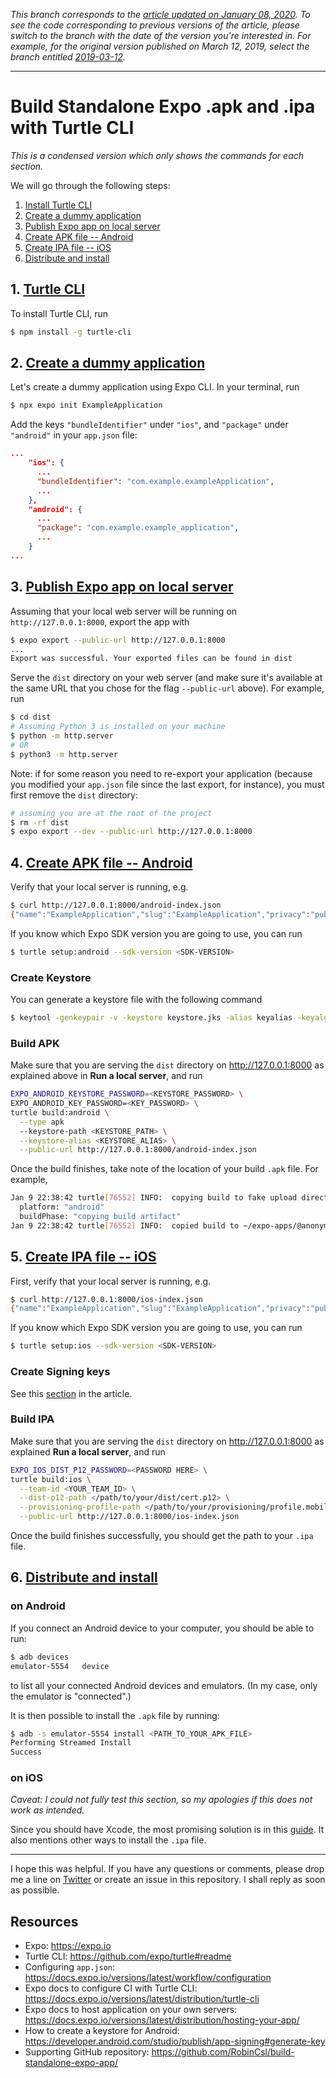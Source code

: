 _This branch corresponds to the [article updated on January 08, 2020](https://www.robincussol.com/build-standalone-expo-apk-ipa-with-turtle-cli/). To see the code corresponding to previous versions of the article, please switch to the branch with the date of the version you're interested in. For example, for the original version published on March 12, 2019, select the branch entitled [2019-03-12](https://github.com/RobinCsl/build-standalone-expo-app/tree/2019-03-12)._

---

# Build Standalone Expo .apk and .ipa with Turtle CLI

_This is a condensed version which only shows the commands for each section._

We will go through the following steps:

1. [Install Turtle CLI](#1-turtle-cli)
2. [Create a dummy application](#2-create-a-dummy-application)
3. [Publish Expo app on local server](#3-publish-expo-app-on-local-server)
4. [Create APK file -- Android](#4-create-apk-file----android)
5. [Create IPA file -- iOS](#5-create-ipa-file----ios)
6. [Distribute and install](#6-distribute-and-install)

## 1. [Turtle CLI](https://www.robincussol.com/build-standalone-expo-apk-ipa-with-turtle-cli/#1-turtle-cli)

To install Turtle CLI, run

```bash
$ npm install -g turtle-cli
```

## 2. [Create a dummy application](https://www.robincussol.com/build-standalone-expo-apk-ipa-with-turtle-cli/#2-create-a-dummy-application)

Let's create a dummy application using Expo CLI. In your terminal, run

```bash
$ npx expo init ExampleApplication
```

Add the keys `"bundleIdentifier"` under `"ios"`, and `"package"` under `"android"` in your `app.json` file:

```json
...
    "ios": {
      ...
      "bundleIdentifier": "com.example.exampleApplication",
      ...
    },
    "android": {
      ...
      "package": "com.example.example_application",
      ...
    }
...
```

## 3. [Publish Expo app on local server](https://www.robincussol.com/build-standalone-expo-apk-ipa-with-turtle-cli/#3-publish-expo-app-on-local-server)

Assuming that your local web server will be running on `http://127.0.0.1:8000`, export the app with

```bash
$ expo export --public-url http://127.0.0.1:8000
...
Export was successful. Your exported files can be found in dist
```


Serve the `dist` directory on your web server (and make sure it's available at the same URL that you chose for the flag `--public-url` above). For example, run

```bash
$ cd dist
# Assuming Python 3 is installed on your machine
$ python -m http.server
# OR
$ python3 -m http.server
```

Note: if for some reason you need to re-export your application (because you modified your `app.json` file since the last export, for instance), you must first remove the `dist` directory:

```bash
# assuming you are at the root of the project
$ rm -rf dist
$ expo export --dev --public-url http://127.0.0.1:8000
```

## 4. [Create APK file -- Android](https://www.robincussol.com/build-standalone-expo-apk-ipa-with-turtle-cli/#4-create-apk-file----android)

Verify that your local server is running, e.g.

```bash
$ curl http://127.0.0.1:8000/android-index.json
{"name":"ExampleApplication","slug":"ExampleApplication","privacy":"public","sdkVersion":"36.0.0","platforms":["ios","android","web"],"version":"1.0.0","orientation":"portrait","icon":"./assets/icon.png","splash":{"image":"./assets/splash.png","resizeMode":"contain","backgroundColor":"#ffffff","imageUrl":"http://127.0.0.1:8000/assets/43ec0dcbe5a156bf9e650bb8c15e7af6"},"updates":{"fallbackToCacheTimeout":0},"ios":{"supportsTablet":true,"bundleIdentifier":"com.example.exampleApplication"},"android":{"package":"com.example.example_application"},"locales":{},"iconUrl":"http://127.0.0.1:8000/assets/f82b34f900882c5120a1bfbf6df22a27","bundledAssets":["asset_3a2ba31570920eeb9b1d217cabe58315.ttf","asset_8b12b3e16d591abc926165fa8f760e3b.json","asset_744ce60078c17d86006dd0edabcd59a7.ttf","asset_461d9bba8b6a3c91675039df12cfe6ca.json","asset_140c53a7643ea949007aa9a282153849.ttf","asset_94c4ffdcbffeb0570c635d7f8edd8a25.json","asset_6beba7e6834963f7f171d3bdd075c915.ttf","asset_648f2d510967a87880abfed9476aeb28.json","asset_b06871f281fee6b241d60582ae9369b9.ttf","asset_f1f91feb805137c9283fb766620ec5eb.json","asset_09dd345dbd4ec5a0874841d5749ac153.json","asset_0886a6b127c6057cee83f9c65c7ffd62.json","asset_2e562d4ebf15395f00bc738738f79291.ttf","asset_872545dde71de3842234bf6afe80c4cb.ttf","asset_c6aef942e3668158ec29d4adcb2e768f.ttf","asset_e20945d7c929279ef7a6f1db184a4470.ttf","asset_60668d999bbaf663420340f7bdd580d7.json","asset_b2e0fc821c6886fb3940f85a3320003e.ttf","asset_3e6805fbc794680014716b8c752f20b8.json","asset_5a293a273bee8d740a045d9922b9a9ae.ttf","asset_b582e1c8a605c3b9a1c26e09789a78d4.json","asset_a37b0c01c0baf1888ca812cc0508f6e2.ttf","asset_7e078700f0c35367a56c5bbb2047dda7.json","asset_8e7f807ef943bff1f6d3c2c6e0f3769e.ttf","asset_fdc01171a7a7ea76b187afcd162dee7d.json","asset_d2285965fe34b05465047401b8595dd0.ttf","asset_647543ebfccf6e5495434383598453d1.json","asset_5cdf883b18a5651a29a4d1ef276d2457.ttf","asset_74d124a3caeac2bea111f3ca2f2dd34a.json"],"assetUrlOverride":"./assets","publishedTime":"2020-01-10T08:40:46.255Z","commitTime":"2020-01-10T08:40:46.255Z","revisionId":"XwJm9wdyZw","developer":{"tool":"exp"},"id":"@anonymous/ExampleApplication","bundleUrl":"http://127.0.0.1:8000/bundles/android-180fb088cff97225a61024176ed1af3a.js","platform":"android","dependencies":["expo","react","react-dom","react-native","react-native-web"]}⏎
```

If you know which Expo SDK version you are going to use, you can run

```bash
$ turtle setup:android --sdk-version <SDK-VERSION>
```

### Create Keystore

You can generate a keystore file with the following command
```bash
$ keytool -genkeypair -v -keystore keystore.jks -alias keyalias -keyalg RSA -keysize 2048 -validity 9125
```

### Build APK

Make sure that you are serving the `dist` directory on http://127.0.0.1:8000 as explained above in **Run a local server**, and run

```bash
EXPO_ANDROID_KEYSTORE_PASSWORD=<KEYSTORE_PASSWORD> \
EXPO_ANDROID_KEY_PASSWORD=<KEY_PASSWORD> \
turtle build:android \
  --type apk
  --keystore-path <KEYSTORE_PATH> \
  --keystore-alias <KEYSTORE_ALIAS> \
  --public-url http://127.0.0.1:8000/android-index.json
```

Once the build finishes, take note of the location of your build `.apk` file. For example,

```bash
Jan 9 22:38:42 turtle[76552] INFO:  copying build to fake upload directory
  platform: "android"
  buildPhase: "copying build artifact"
Jan 9 22:38:42 turtle[76552] INFO:  copied build to ~/expo-apps/@anonymous\ExampleApplication-9be976cea1fb4651a6fa04d8432873eb-signed.apk
```


## 5. [Create IPA file -- iOS](https://www.robincussol.com/build-standalone-expo-apk-ipa-with-turtle-cli/#5-create-ipa-file----ios)


First, verify that your local server is running, e.g.

```bash
$ curl http://127.0.0.1:8000/ios-index.json
{"name":"ExampleApplication","slug":"ExampleApplication","privacy":"public","sdkVersion":"36.0.0","platforms":["ios","android","web"],"version":"1.0.0","orientation":"portrait","icon":"./assets/icon.png","splash":{"image":"./assets/splash.png","resizeMode":"contain","backgroundColor":"#ffffff","imageUrl":"http://127.0.0.1:8000/assets/43ec0dcbe5a156bf9e650bb8c15e7af6"},"updates":{"fallbackToCacheTimeout":0},"ios":{"supportsTablet":true,"bundleIdentifier":"com.example.exampleApplication"},"android":{"package":"com.example.example_application"},"locales":{},"iconUrl":"http://127.0.0.1:8000/assets/f82b34f900882c5120a1bfbf6df22a27","bundledAssets":["asset_3a2ba31570920eeb9b1d217cabe58315.ttf","asset_8b12b3e16d591abc926165fa8f760e3b.json","asset_744ce60078c17d86006dd0edabcd59a7.ttf","asset_461d9bba8b6a3c91675039df12cfe6ca.json","asset_140c53a7643ea949007aa9a282153849.ttf","asset_94c4ffdcbffeb0570c635d7f8edd8a25.json","asset_6beba7e6834963f7f171d3bdd075c915.ttf","asset_648f2d510967a87880abfed9476aeb28.json","asset_b06871f281fee6b241d60582ae9369b9.ttf","asset_f1f91feb805137c9283fb766620ec5eb.json","asset_09dd345dbd4ec5a0874841d5749ac153.json","asset_0886a6b127c6057cee83f9c65c7ffd62.json","asset_2e562d4ebf15395f00bc738738f79291.ttf","asset_872545dde71de3842234bf6afe80c4cb.ttf","asset_c6aef942e3668158ec29d4adcb2e768f.ttf","asset_e20945d7c929279ef7a6f1db184a4470.ttf","asset_60668d999bbaf663420340f7bdd580d7.json","asset_b2e0fc821c6886fb3940f85a3320003e.ttf","asset_3e6805fbc794680014716b8c752f20b8.json","asset_5a293a273bee8d740a045d9922b9a9ae.ttf","asset_b582e1c8a605c3b9a1c26e09789a78d4.json","asset_a37b0c01c0baf1888ca812cc0508f6e2.ttf","asset_7e078700f0c35367a56c5bbb2047dda7.json","asset_8e7f807ef943bff1f6d3c2c6e0f3769e.ttf","asset_fdc01171a7a7ea76b187afcd162dee7d.json","asset_d2285965fe34b05465047401b8595dd0.ttf","asset_647543ebfccf6e5495434383598453d1.json","asset_5cdf883b18a5651a29a4d1ef276d2457.ttf","asset_74d124a3caeac2bea111f3ca2f2dd34a.json"],"assetUrlOverride":"./assets","publishedTime":"2020-01-10T08:40:46.255Z","commitTime":"2020-01-10T08:40:46.255Z","revisionId":"XwJm9wdyZw","developer":{"tool":"exp"},"id":"@anonymous/ExampleApplication","bundleUrl":"http://127.0.0.1:8000/bundles/ios-404585eb9ae529b61ed72e5df8a757ad.js","platform":"ios"}⏎
```

If you know which Expo SDK version you are going to use, you can run

```bash
$ turtle setup:ios --sdk-version <SDK-VERSION>
```

### Create Signing keys

See this [section](https://www.robincussol.com/build-standalone-expo-apk-ipa-with-turtle-cli/#52-create-signing-keys) in the article.


### Build IPA

Make sure that you are serving the `dist` directory on http://127.0.0.1:8000 as explained **Run a local server**, and run

```bash
EXPO_IOS_DIST_P12_PASSWORD=<PASSWORD HERE> \
turtle build:ios \
  --team-id <YOUR_TEAM_ID> \
  --dist-p12-path </path/to/your/dist/cert.p12> \
  --provisioning-profile-path </path/to/your/provisioning/profile.mobileprovision> \
  --public-url http://127.0.0.1:8000/ios-index.json
```

Once the build finishes successfully, you should get the path to your `.ipa` file.

## 6. [Distribute and install](https://www.robincussol.com/build-standalone-expo-apk-ipa-with-turtle-cli/#6-distribute-and-install)

### on Android

If you connect an Android device to your computer, you should be able to run:

```bash
$ adb devices
emulator-5554	device
```

to list all your connected Android devices and emulators. (In my case, only the emulator is "connected".)

It is then possible to install the `.apk` file by running:

```bash
$ adb -s emulator-5554 install <PATH_TO_YOUR_APK_FILE>
Performing Streamed Install
Success
```

### on iOS

_Caveat: I could not fully test this section, so my apologies if this does not work as intended._

Since you should have Xcode, the most promising solution is in this [guide](https://codeburst.io/latest-itunes-12-7-removed-the-apps-option-how-to-install-ipa-on-the-device-3c7d4a2bc788). It also mentions other ways to install the `.ipa` file.

---

I hope this was helpful. If you have any questions or comments, please drop me a line on [Twitter](https://www.twitter.com/RobinCsl) or create an issue in this repository. I shall reply as soon as possible.

## Resources

- Expo: https://expo.io
- Turtle CLI: https://github.com/expo/turtle#readme
- Configuring `app.json`: https://docs.expo.io/versions/latest/workflow/configuration
- Expo docs to configure CI with Turtle CLI: https://docs.expo.io/versions/latest/distribution/turtle-cli
- Expo docs to host application on your own servers: https://docs.expo.io/versions/latest/distribution/hosting-your-app/
- How to create a keystore for Android: https://developer.android.com/studio/publish/app-signing#generate-key
- Supporting GitHub repository: https://github.com/RobinCsl/build-standalone-expo-app/

[1]: https://expo.io
[2]: https://github.com/expo/turtle#readme
[3]: https://developer.android.com/studio/publish/app-signing#generate-key
